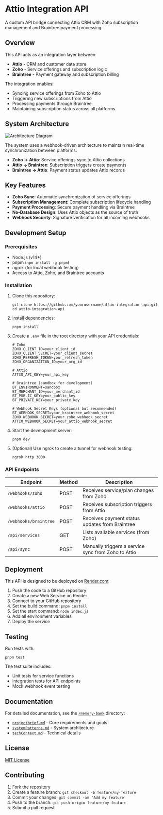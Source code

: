 # Attio Integration API

A custom API bridge connecting Attio CRM with Zoho subscription management and Braintree payment processing.

## Overview

This API acts as an integration layer between:

- **Attio** - CRM and customer data store
- **Zoho** - Service offerings and subscription logic
- **Braintree** - Payment gateway and subscription billing

The integration enables:

- Syncing service offerings from Zoho to Attio
- Triggering new subscriptions from Attio
- Processing payments through Braintree
- Maintaining subscription status across all platforms

## System Architecture

![Architecture Diagram](https://via.placeholder.com/800x400?text=Attio+Integration+API+Architecture)

The system uses a webhook-driven architecture to maintain real-time synchronization between platforms:

- **Zoho → Attio**: Service offerings sync to Attio collections
- **Attio → Braintree**: Subscription triggers create payments
- **Braintree → Attio**: Payment status updates Attio records

## Key Features

- **Zoho Sync**: Automatic synchronization of service offerings
- **Subscription Management**: Complete subscription lifecycle handling
- **Payment Processing**: Secure payment handling via Braintree
- **No-Database Design**: Uses Attio objects as the source of truth
- **Webhook Security**: Signature verification for all incoming webhooks

## Development Setup

### Prerequisites

- Node.js (v14+)
- pnpm (`npm install -g pnpm`)
- ngrok (for local webhook testing)
- Access to Attio, Zoho, and Braintree accounts

### Installation

1. Clone this repository:

   ```
   git clone https://github.com/yourusername/attio-integration-api.git
   cd attio-integration-api
   ```

2. Install dependencies:

   ```
   pnpm install
   ```

3. Create a `.env` file in the root directory with your API credentials:

   ```
   # Zoho
   ZOHO_CLIENT_ID=your_client_id
   ZOHO_CLIENT_SECRET=your_client_secret
   ZOHO_REFRESH_TOKEN=your_refresh_token
   ZOHO_ORGANIZATION_ID=your_org_id

   # Attio
   ATTIO_API_KEY=your_api_key

   # Braintree (sandbox for development)
   BT_ENVIRONMENT=sandbox
   BT_MERCHANT_ID=your_merchant_id
   BT_PUBLIC_KEY=your_public_key
   BT_PRIVATE_KEY=your_private_key

   # Webhook Secret Keys (optional but recommended)
   BT_WEBHOOK_SECRET=your_braintree_webhook_secret
   ZOHO_WEBHOOK_SECRET=your_zoho_webhook_secret
   ATTIO_WEBHOOK_SECRET=your_attio_webhook_secret
   ```

4. Start the development server:

   ```
   pnpm dev
   ```

5. (Optional) Use ngrok to create a tunnel for webhook testing:
   ```
   ngrok http 3000
   ```

### API Endpoints

| Endpoint              | Method | Description                                         |
| --------------------- | ------ | --------------------------------------------------- |
| `/webhooks/zoho`      | POST   | Receives service/plan changes from Zoho             |
| `/webhooks/attio`     | POST   | Receives subscription triggers from Attio           |
| `/webhooks/braintree` | POST   | Receives payment status updates from Braintree      |
| `/api/services`       | GET    | Lists available services (from Zoho)                |
| `/api/sync`           | POST   | Manually triggers a service sync from Zoho to Attio |

## Deployment

This API is designed to be deployed on [Render.com](https://render.com/):

1. Push the code to a GitHub repository
2. Create a new Web Service on Render
3. Connect to your GitHub repository
4. Set the build command: `pnpm install`
5. Set the start command: `node index.js`
6. Add all environment variables
7. Deploy the service

## Testing

Run tests with:

```
pnpm test
```

The test suite includes:

- Unit tests for service functions
- Integration tests for API endpoints
- Mock webhook event testing

## Documentation

For detailed documentation, see the [`/memory-bank`](./memory-bank) directory:

- [`projectbrief.md`](./memory-bank/projectbrief.md) - Core requirements and goals
- [`systemPatterns.md`](./memory-bank/systemPatterns.md) - System architecture
- [`techContext.md`](./memory-bank/techContext.md) - Technical details

## License

[MIT License](LICENSE)

## Contributing

1. Fork the repository
2. Create a feature branch: `git checkout -b feature/my-feature`
3. Commit your changes: `git commit -am 'Add my feature'`
4. Push to the branch: `git push origin feature/my-feature`
5. Submit a pull request
